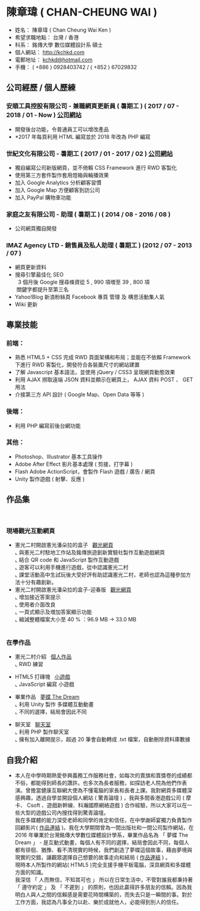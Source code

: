 # 陳章瑋 ( CHAN-CHEUNG WAI )

* 姓名： 陳章瑋 ( Chan Cheung Wai Ken )
* 希望求職地點： 台灣 / 香港
* 科系： 銘傳大學 數位媒體設計系 碩士
* 個人網站： http://kchkd.com
* 電郵地址： kchkd@hotmail.com
* 手機： ( +886 ) 0928403742 / ( +852 ) 67029832
## 公司經歷 / 個人歷練

### 安順工具控股有限公司 - 兼職網頁更新員 ( 暑期工 ) ( 2017 / 07 - 2018 / 01 - Now ) <a href="http://kchkd.com/anson/php" target="_blank">公司網站</a><BR>
* 開發後台功能，令普通員工可以增改產品
*  *2017 年每頁利用 HTML 編寫並於 2018 年改為 PHP 編寫

### 世紀文化有限公司 - 暑期工 ( 2017 / 01 - 2017 / 02 ) <a href="http://www.whitecatblackcat.org" target="_blank">公司網站</a>
* 獨自編寫公司新版網頁，並不倚賴 CSS Framework 進行 RWD 客製化
* 使用第三方套件製作套用燈箱與輪播效果
* 加入 Google Analytics 分析顧客習慣
* 加入 Google Map 方便顧客到訪公司
* 加入 PayPal 購物車功能
  
### 家庭之友有限公司 - 助理 ( 暑期工 ) ( 2014 / 08 - 2016 / 08 )
* 公司網頁獨自開發

###  IMAZ Agency LTD - 銷售員及私人助理 ( 暑期工 ) (2012 / 07 - 2013 / 07 )
* 網頁更新資料
* 搜尋引擎最佳化 SEO <br>
   3 個月後 Google 搜尋條資從 5 , 990 項増至 39 , 800 項 <br>
  關鍵字都提升至第三名
* Yahoo!Blog 新浪粉絲頁 Facebook 專頁 管理 及 構思活動集人氣
* Wiki 更新

## 專業技能

### 前端：

* 熟悉 HTML5 + CSS 完成 RWD 頁面架構和布局；並能在不依賴 Framework 下進行 RWD 客製化，開發符合各裝置尺寸的網站建置
* 了解 Javascript 基本語法，並使用 jQuery / CSS3 呈現網頁動態效果
* 利用 AJAX 撈取遠端 JSON 資料並顯示在網頁上， AJAX 資料 POST 、 GET 用法
* 介接第三方 API 設計 ( Google Map、Open Data 等等 ) 

### 後端：
* 利用 PHP 編寫前後台網功能

### 其他：
* Photoshop、Illustrator 基本工具操作
* Adobe After Effect 影片基本處理 ( 剪接，打字幕 ) 
* Flash Adobe ActionScript，會製作 Flash 遊戲 / 廣告 / 網頁
* Unity 製作遊戲 ( 射擊、反應 )

## 作品集
  
### 現場觀光互動網頁
- 憲光二村開啟憲光潘朵拉的盒子 &nbsp; <a href="http://kchkd.com/s2/game/" target="_blank">觀光網頁</a><BR>
  ⌞ 與憲光二村駐地工作站及銘傳旅遊創新實驗社製作互動遊戲網頁<BR>
  ⌞ 結合 QR code 和 JavaScript 製作互動遊戲<BR>
  ⌞ 遊客可以利用手機進行遊戲，從中認識憲光二村<BR>
  ⌞ 課堂活動高中生試玩後大受好評有助認識憲光二村，老師也認為這種參加方法十分有趣創新。
  
- 憲光二村開啟憲光潘朵拉的盒子-迎春版 &nbsp; <a href="http://kchkd.com/s2/game2/" target="_blank">觀光網頁</a><BR>
  ⌞ 增加接近答案提示<BR>
  ⌞ 使用者介面改良<BR>
  ⌞ 一頁式顯示及増加答案顯示功能<BR>
  ⌞ 縮減整體檔案大小至 40 % ：96.9 MB -> 33.0 MB <BR>
  
### 在學作品
- 憲光二村介紹 &nbsp; <a href="http://kchkd.com/sianguang2ndvillage" target="_blank">個人作品</a><BR>
  ⌞ RWD 練習<BR>
  
- HTML5 打磚塊 &nbsp; <a href="http://kchkd.com/html5game" target="_blank">小遊戲</a><BR>
  ⌞ JavaScript 編寫 小遊戲<BR>

- 畢業作品 &nbsp; <a href="http://kchkd.com/TheDream" target="_blank"> 夢蝶 The Dream </a><BR>
  ⌞ 利用 Unity 製作 多媒體互動動畫<BR>
  ⌞ 不同的選擇，結局會因此不同<BR>
  
- 聊天室 &nbsp; <a href="http://kchkd.com/chatroom" target="_blank">聊天室</a><BR>
  ⌞ 利用 PHP 製作聊天室<BR>
  ⌞ 擁有加入離開提示，超過 20 筆會自動轉成 .txt 檔案，自動刪除資料庫數據
  
## 自我介紹
* 本人在中學時期熱愛參興義務工作服務社會，如每次的賣旗和賣獎卷的成績都不俗，都能得到師長的讚許。也多次為長者服務，如探訪老人院為他們作表演。曾擔當健康互聯網大使為不懂電腦的家長和長者上課。我對網頁多媒體深感興趣，透過自學並開設個人網站 ( 驚青論壇 ) ，我與多間香港遊戲公司 ( 摩卡、 Csoft 、遊戲新幹線、科瀚國際網絡遊戲 ) 合作經驗，所以大家可以在一些大型的遊戲公司內搜找得到驚青論壇。<BR>
  我在多媒體的能力深受老師和同學的肯定和信任，在中學謝師宴獨力負責製作回顧影片( <a href="https://www.youtube.com/watch?v=s2vmSVf-qKo" target="_blank">作品連結</a> )。我在大學期間曾為一間出版社和一間公司製作網站，在 2016 年畢業於台灣銘傳大學數位媒體設計學系，畢業作品名為 「 夢蝶 The Dream 」 - 是互動式動畫，每個人有不同的選擇，結局會因此不同，每個人都有徘徊、猶豫、看不清現實的時候，我們創造了夢蝶這個故事，藉由夢境與現實的交錯，讓觀眾選擇自己想要的故事走向和結局 ( <a href="https://www.youtube.com/watch?v=_2Ul-t7tng4" target="_blank">作品連結</a> ) 。<BR>
  現時本人所製作的網站( HTML5 )完全支援手機平板電腦，深具網頁和多媒體方面的知識。<BR>
我深信 「 人而無信，不知其可也 」 所以在日常生活中，不管對誰我都秉持著 「 遵守約定 」 及 「 不遲到 」 的原則，也因此贏得許多朋友的信賴。因為我明白人與人之間的信賴感是需要花時間構築的，而失去只是一瞬間的事。對於工作方面，我認為凡事全力以赴、樂於成就他人，必能得到別人的信任。<BR>





